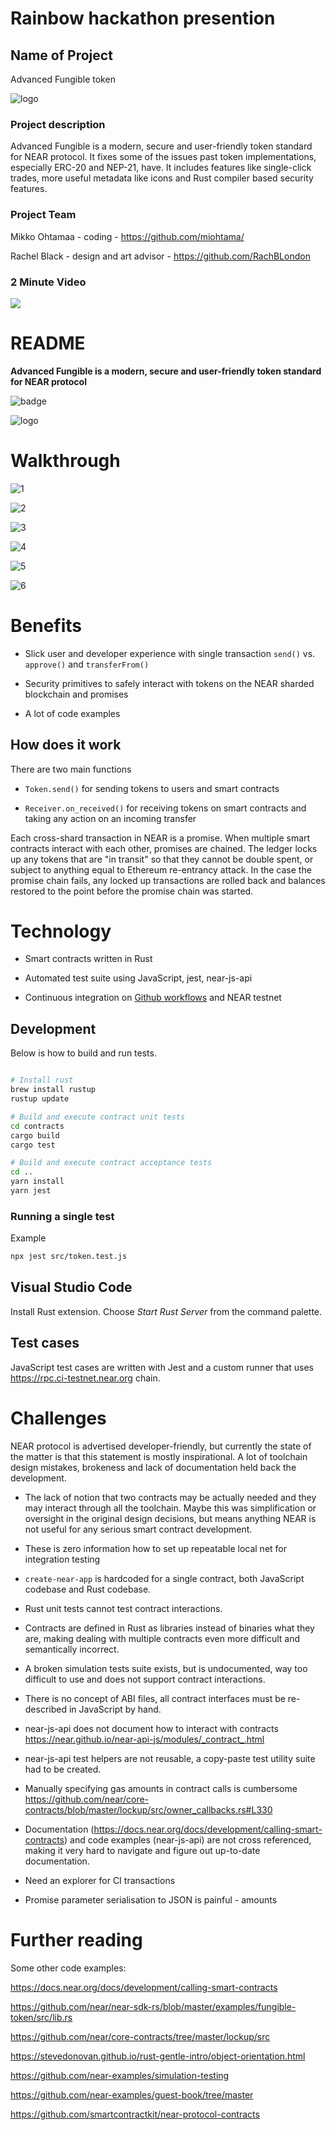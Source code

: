 # Rainbow hackathon presention

## Name of Project

Advanced Fungible token

![logo](./logo.png)

### Project description

Advanced Fungible is a modern, secure and user-friendly token standard for NEAR protocol. It fixes some of the issues past token implementations, especially ERC-20 and NEP-21, have. It includes features like single-click trades, more useful metadata like icons and Rust compiler based security features. 

### Project Team

Mikko Ohtamaa - coding - https://github.com/miohtama/

Rachel Black - design and art advisor - https://github.com/RachBLondon

### 2 Minute Video

[![](http://img.youtube.com/vi/iOBxgXtoOJ8/0.jpg)](http://www.youtube.com/watch?v=iOBxgXtoOJ8 "Rainbow Hackathon presentation")

# README

**Advanced Fungible is a modern, secure and user-friendly token standard for NEAR protocol**

![badge](https://github.com/miohtama/advanced-fungible-token/workflows/Build%20contracts%20and%20execute%20JS%20tests/badge.svg)

![logo](./logo.png)

# Walkthrough

![1](./presentation/1.png)

![2](./presentation/2.png)

![3](./presentation/3.png)

![4](./presentation/4.png)

![5](./presentation/5.png)

![6](./presentation/6.png)

# Benefits

* Slick user and developer experience with single transaction `send()` vs. `approve()` and `transferFrom()`

* Security primitives to safely interact with tokens on the NEAR sharded blockchain and promises

* A lot of code examples

## How does it work

There are two main functions

- `Token.send()` for sending tokens to users and smart contracts

- `Receiver.on_received()` for receiving tokens on smart contracts and taking any action on an incoming transfer

Each cross-shard transaction in NEAR is a promise. When multiple smart contracts
interact with each other, promises are chained. The ledger
locks up any tokens that are "in transit" so that they cannot be double spent,
or subject to anything equal to Ethereum re-entrancy attack.
In the case the promise chain fails, any locked up transactions
are rolled back and balances restored to the point before the promise chain was started.

# Technology

* Smart contracts written in Rust

* Automated test suite using JavaScript, jest, near-js-api

* Continuous integration on [Github workflows](https://github.com/miohtama/advanced-fungible/actions) and NEAR testnet

## Development

Below is how to build and run tests.

```sh

# Install rust
brew install rustup
rustup update

# Build and execute contract unit tests
cd contracts
cargo build
cargo test

# Build and execute contract acceptance tests
cd ..
yarn install
yarn jest
```

### Running a single test

Example

```sh
npx jest src/token.test.js
```

## Visual Studio Code

Install Rust extension. Choose *Start Rust Server* from the command palette.

## Test cases

JavaScript test cases are written with Jest and a custom runner
that uses https://rpc.ci-testnet.near.org chain.

# Challenges

NEAR protocol is advertised developer-friendly, but currently the state of the matter is that this statement
is mostly inspirational. A lot of toolchain design mistakes, brokeness and lack of documentation held
back the development.

- The lack of notion that two contracts may be actually needed and they may interact through all the toolchain.
  Maybe this was simplification or oversight in the original design decisions, but means anything NEAR
  is not useful for any serious smart contract development.

- These is zero information how to set up repeatable local net for integration testing

- `create-near-app` is hardcoded for a single contract, both JavaScript codebase and Rust codebase.

- Rust unit tests cannot test contract interactions.

- Contracts are defined in Rust as libraries instead of binaries what they are,
  making dealing with multiple contracts even more difficult and semantically incorrect.

- A broken simulation tests suite exists, but is undocumented, way too difficult to use and
  does not support contract interactions.

- There is no concept of ABI files, all contract interfaces must be re-described in JavaScript by hand.

- near-js-api does not document how to interact with contracts https://near.github.io/near-api-js/modules/_contract_.html

- near-js-api test helpers are not reusable, a copy-paste test utility suite had to be created.

- Manually specifying gas amounts in contract calls is cumbersome https://github.com/near/core-contracts/blob/master/lockup/src/owner_callbacks.rs#L330

- Documentation (https://docs.near.org/docs/development/calling-smart-contracts) and code examples (near-js-api) are not cross referenced, making it very hard to navigate and figure out
  up-to-date documentation.

- Need an explorer for CI transactions

- Promise parameter serialisation to JSON is painful - amounts

# Further reading

Some other code examples:

https://docs.near.org/docs/development/calling-smart-contracts

https://github.com/near/near-sdk-rs/blob/master/examples/fungible-token/src/lib.rs

https://github.com/near/core-contracts/tree/master/lockup/src

https://stevedonovan.github.io/rust-gentle-intro/object-orientation.html

https://github.com/near-examples/simulation-testing

https://github.com/near-examples/guest-book/tree/master

https://github.com/smartcontractkit/near-protocol-contracts


